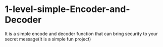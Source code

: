# 1-level-simple-Encoder-and-Decoder
It is a simple encode and decoder function that can bring security to your secret message(It is a simple fun project)
